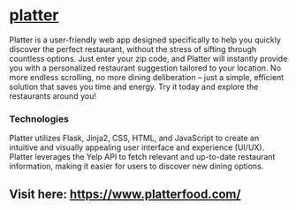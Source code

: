 # [platter](https://www.platterfood.com/)

Platter is a user-friendly web app designed specifically to help you quickly discover the perfect restaurant, without the stress of sifting through countless options. Just enter your zip code, and Platter will instantly provide you with a personalized restaurant suggestion tailored to your location. No more endless scrolling, no more dining deliberation – just a simple, efficient solution that saves you time and energy. Try it today and explore the restaurants around you!


### Technologies
Platter utilizes Flask, Jinja2, CSS, HTML, and JavaScript to create an intuitive and visually appealing user interface and experience (UI/UX). Platter leverages the Yelp API to fetch relevant and up-to-date restaurant information, making it easier for users to discover new dining options.

## Visit here: https://www.platterfood.com/ 


